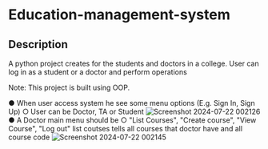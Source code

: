 # Education-management-system

## Description

A python  project creates for the students and doctors in a college. User can log in as a student or a doctor and perform operations 

Note: This project is built using OOP.

● When user access system he see some menu options (E.g. Sign In, Sign Up) ○ User can be Doctor, TA or Student 
![Screenshot 2024-07-22 002126](https://github.com/user-attachments/assets/0cbc8005-1d3f-41d9-a826-50cbe22cb402)
● A Doctor main menu should be 
○ "List Courses", "Create course", "View Course", "Log out" 
list coutses tells all courses that doctor have and all course code
![Screenshot 2024-07-22 002145](https://github.com/user-attachments/assets/be004e56-b4c0-43dd-81dd-3a2dc680cc35)


